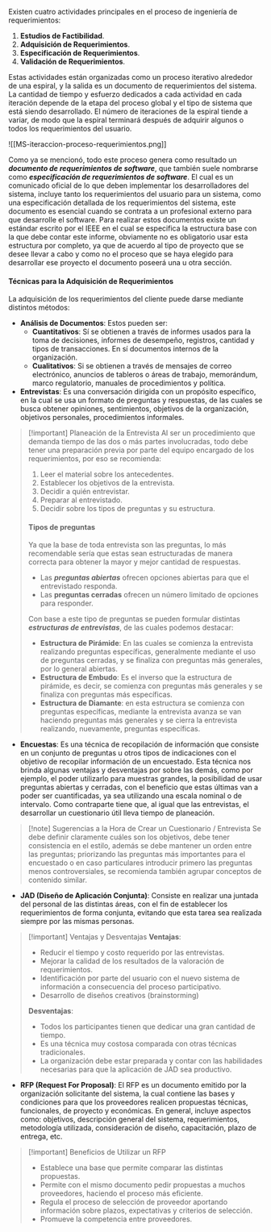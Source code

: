  Existen cuatro actividades principales en el proceso de ingeniería de requerimientos:

1. **Estudios de Factibilidad**.
2. **Adquisición de Requerimientos**.
3. **Especificación de Requerimientos**.
4. **Validación de Requerimientos**.

Estas actividades están organizadas como un proceso iterativo alrededor de una espiral, y la salida es un documento de requerimientos del sistema. La cantidad de tiempo y esfuerzo dedicados a cada actividad en cada iteración depende de la etapa del proceso global y el tipo de sistema que está siendo desarrollado. El número de iteraciones de la espiral tiende a variar, de modo que la espiral terminará después de adquirir algunos o todos los requerimientos del usuario.

![[MS-iteraccion-proceso-requerimientos.png]]

Como ya se mencionó, todo este proceso genera como resultado un ***documento de requerimientos de software***, que también suele nombrarse como ***especificación de requerimientos de software***. El cual es un comunicado oficial de lo que deben implementar los desarrolladores del sistema, incluye tanto los requerimientos del usuario para un sistema, como una especificación detallada de los requerimientos del sistema, este documento es esencial cuando se contrata a un profesional externo para que desarrolle el software.
Para realizar estos documentos existe un estándar escrito por el IEEE en el cual se especifica la estructura base con la que debe contar este informe, obviamente no es obligatorio usar esta estructura por completo, ya que de acuerdo al tipo de proyecto que se desee llevar a cabo y como no el proceso que se haya elegido para desarrollar ese proyecto el documento poseerá una u otra sección.

#### Técnicas para la Adquisición de Requerimientos

La adquisición de los requerimientos del cliente puede darse mediante distintos métodos:

- **Análisis de Documentos**: Estos pueden ser:
	- **Cuantitativos**: Sí se obtienen a través de informes usados para la toma de decisiones, informes de desempeño, registros, cantidad y tipos de transacciones. En sí documentos internos de la organización.
	- **Cualitativos**: Si se obtienen a través de mensajes de correo electrónico, anuncios de tableros o áreas de trabajo, memorándum, marco regulatorio, manuales de procedimientos y política.
- **Entrevistas**: Es una conversación dirigida con un propósito específico, en la cual se usa un formato de preguntas y respuestas, de las cuales se busca obtener opiniones, sentimientos, objetivos de la organización, objetivos personales, procedimientos informales.

>[!important] Planeación de la Entrevista
>Al ser un procedimiento que demanda tiempo de las dos o más partes involucradas, todo debe tener una preparación previa por parte del equipo encargado de los requerimientos, por eso se recomienda:
>1.  Leer el material sobre los antecedentes.
>2. Establecer los objetivos de la entrevista.
>3. Decidir a quién entrevistar.
>4. Preparar al entrevistado.
>5. Decidir sobre los tipos de preguntas y su estructura.
>
> #### Tipos de preguntas
> Ya que la base de toda entrevista son las preguntas, lo más recomendable sería que estas sean estructuradas de manera correcta para obtener la mayor y mejor cantidad de respuestas.
> 
> - Las ***preguntas abiertas*** ofrecen opciones abiertas para que el entrevistado responda.
> - Las **preguntas cerradas** ofrecen un número limitado de opciones para responder.
>
>Con base a este tipo de preguntas se pueden formular distintas ***estructuras de entrevistas***, de las cuales podemos destacar:
>- **Estructura de Pirámide**: En las cuales se comienza la entrevista realizando preguntas específicas, generalmente mediante el uso de preguntas cerradas, y se finaliza con preguntas más generales, por lo general abiertas.
>- **Estructura de Embudo**: Es el inverso que la estructura de pirámide, es decir, se comienza con preguntas más generales y se finaliza con preguntas más específicas.
>- **Estructura de Diamante**: en esta estructura se comienza con preguntas específicas, mediante la entrevista avanza se van haciendo preguntas más generales y se cierra la entrevista realizando, nuevamente, preguntas específicas.

- **Encuestas**: Es una técnica de recopilación de información que consiste en un conjunto de preguntas u otros tipos de indicaciones con el objetivo de recopilar información de un encuestado. Esta técnica nos brinda algunas ventajas y desventajas por sobre las demás, como por ejemplo, el poder utilizarlo para muestras grandes, la posibilidad de usar preguntas abiertas y cerradas, con el beneficio que estas últimas van a poder ser cuantificadas, ya sea utilizando una escala nominal o de intervalo. Como contraparte tiene que, al igual que las entrevistas, el desarrollar un cuestionario útil lleva tiempo de planeación.

>[!note] Sugerencias a la Hora de Crear un Cuestionario / Entrevista
>Se debe definir claramente cuáles son los objetivos, debe tener consistencia en el estilo, además se debe mantener un orden entre las preguntas; priorizando las preguntas más importantes para el encuestado o en caso particulares introducir primero las preguntas menos controversiales, se recomienda también agrupar conceptos de contenido similar.

- **JAD (Diseño de Aplicación Conjunta)**: Consiste en realizar una juntada del personal de las distintas áreas, con el fin de establecer los requerimientos de forma conjunta, evitando que esta tarea sea realizada siempre por las mismas personas.

>[!important] Ventajas y Desventajas
>**Ventajas**:
>- Reducir el tiempo y costo requerido por las entrevistas.
>- Mejorar la calidad de los resultados de la valoración de requerimientos.
>- Identificación por parte del usuario con el nuevo sistema de información a consecuencia del proceso participativo.
>- Desarrollo de diseños creativos (brainstorming)
>
>**Desventajas**:
>- Todos los participantes tienen que dedicar una gran cantidad de tiempo.
>- Es una técnica muy costosa comparada con otras técnicas tradicionales.
>- La organización debe estar preparada y contar con las habilidades necesarias para que la aplicación de JAD sea productivo.

- **RFP (Request For Proposal)**: El RFP es un documento emitido por la organización solicitante del sistema, la cual contiene las bases y condiciones para que los proveedores realicen propuestas técnicas, funcionales, de proyecto y económicas. En general, incluye aspectos como: objetivos, descripción general del sistema, requerimientos, metodología utilizada, consideración de diseño, capacitación, plazo de entrega, etc.

>[!important] Beneficios de Utilizar un RFP
>- Establece una base que permite comparar las distintas propuestas.
>- Permite con el mismo documento pedir propuestas a muchos proveedores, haciendo el proceso más eficiente.
>- Regula el proceso de selección de proveedor aportando información sobre plazos, expectativas y criterios de selección.
>- Promueve la competencia entre proveedores.